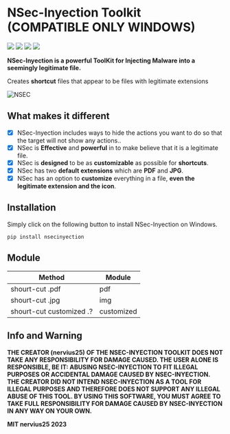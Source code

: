 # NSec-Inyection Toolkit (COMPATIBLE ONLY WINDOWS)

<img src="https://img.shields.io/badge/Python-3.12.0-blue"> <img src="https://img.shields.io/badge/Status-Beta-orange"> <img src="https://img.shields.io/badge/Licence-MIT-yellowgreen"> <a href="https://github.com/nervius2525/NSec-Inyection/archive/refs/heads/master.zip"><img src="https://img.shields.io/badge/Download-Now-green"></a>

**NSec-Inyection is a powerful ToolKit for Injecting Malware into a seemingly legitimate file.**

Creates **shortcut** files that appear to be files with legitimate extensions 

![NSEC](https://i.ibb.co/wNK7CXy/image.png)

## What makes it different

- [x] NSec-Inyection includes ways to hide the actions you want to do so that the target will not show any actions..
- [x] NSec is **Effective** and **powerful** in to make believe that it is a legitimate file.
- [x] NSec is **designed** to be as **customizable** as possible for **shortcuts**.
- [x] NSec has two **default extensions** which are **PDF** and **JPG**.
- [x] NSec has an option to **customize** everything in a file, **even the legitimate extension and the icon**.

## Installation

Simply click on the following button to install NSec-Inyection on Windows.

```.
pip install nsecinyection
```

## Module

| Method | Module  |
| ------- | --- |
| shourt-cut .pdf | pdf |
| shourt-cut .jpg | img |
| shourt-cut customized .? | customized |

## Info and Warning

__THE CREATOR (nervius25) OF THE NSEC-INYECTION TOOLKIT DOES NOT TAKE ANY RESPONSIBILITY FOR DAMAGE CAUSED. THE USER ALONE IS RESPONSIBLE, BE IT: ABUSING NSEC-INYECTION TO FIT ILLEGAL PURPOSES OR ACCIDENTAL DAMAGE CAUSED BY NSEC-INYECTION.
THE CREATOR DID NOT INTEND NSEC-INYECTION AS A TOOL FOR ILLEGAL PURPOSES AND THEREFORE DOES NOT SUPPORT ANY ILLEGAL ABUSE OF THIS TOOL.
BY USING THIS SOFTWARE, YOU MUST AGREE TO TAKE FULL RESPONSIBILITY FOR DAMAGE CAUSED BY NSEC-INYECTION IN ANY WAY ON YOUR OWN.__

**MIT nervius25 2023**
